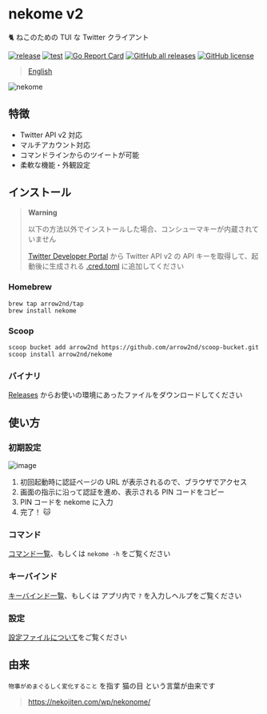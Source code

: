 # nekome v2

🐈 ねこのための TUI な Twitter クライアント

[![release](https://github.com/arrow2nd/nekome/actions/workflows/release.yml/badge.svg)](https://github.com/arrow2nd/nekome/actions/workflows/release.yml)
[![test](https://github.com/arrow2nd/nekome/actions/workflows/test.yml/badge.svg)](https://github.com/arrow2nd/nekome/actions/workflows/test.yml)
[![Go Report Card](https://goreportcard.com/badge/github.com/arrow2nd/nekome)](https://goreportcard.com/report/github.com/arrow2nd/nekome)
[![GitHub all releases](https://img.shields.io/github/downloads/arrow2nd/nekome/total)](https://github.com/arrow2nd/nekome/releases)
[![GitHub license](https://img.shields.io/github/license/arrow2nd/nekome)](https://github.com/arrow2nd/nekome/blob/main/LICENSE)

> [English](./README_EN.md)

![nekome](https://user-images.githubusercontent.com/44780846/177174791-d5fb9db2-2a83-490a-8ed0-7d08fe16f89c.gif)

## 特徴

- Twitter API v2 対応
- マルチアカウント対応
- コマンドラインからのツイートが可能
- 柔軟な機能・外観設定

## インストール

> **Warning**
>
> 以下の方法以外でインストールした場合、コンシューマキーが内蔵されていません
>
> [Twitter Developer Portal](https://developer.twitter.com/en/portal/projects-and-apps) から Twitter API v2 の API キーを取得して、起動後に生成される [.cred.toml](./docs/ja/config.md#credtoml) に追加してください

### Homebrew

```
brew tap arrow2nd/tap
brew install nekome
```

### Scoop

```
scoop bucket add arrow2nd https://github.com/arrow2nd/scoop-bucket.git
scoop install arrow2nd/nekome
```

### バイナリ

[Releases](https://github.com/arrow2nd/nekome/releases) からお使いの環境にあったファイルをダウンロードしてください

## 使い方

### 初期設定

![image](https://user-images.githubusercontent.com/44780846/177674269-2efa3342-bb1a-4be3-8133-7fc8f6e8cec0.png)

1. 初回起動時に認証ページの URL が表示されるので、ブラウザでアクセス
2. 画面の指示に沿って認証を進め、表示される PIN コードをコピー
3. PIN コードを nekome に入力
4. 完了！ 🐱

### コマンド

[コマンド一覧](./docs/ja/commands.md)、もしくは `nekome -h` をご覧ください

### キーバインド

[キーバインド一覧](./docs/ja/keybindings.md)、もしくは アプリ内で `?` を入力しヘルプをご覧ください

### 設定

[設定ファイルについて](./docs/ja/config.md)をご覧ください

## 由来

`物事がめまぐるしく変化すること` を指す 猫の目 という言葉が由来です

> https://nekojiten.com/wp/nekonome/
